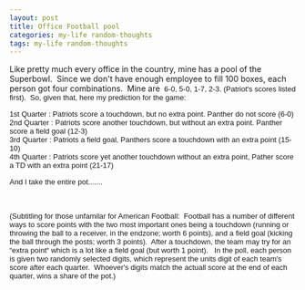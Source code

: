 ```yaml
---
layout: post
title: Office Football pool
categories: my-life random-thoughts
tags: my-life random-thoughts
---
```

<P>Like pretty much every office in the country, mine has a pool of the Superbowl.&nbsp; Since we don't have enough employee to fill 100 boxes, each person got four combinations.&nbsp; Mine are&nbsp;<FONT face=Arial size=2> 6-0, 5-0, 1-7, 2-3. (Patriot's scores listed first).&nbsp; So, given that, here my prediction for the game:</FONT></P>
<P><FONT face=Arial size=2>1st Quarter : Patriots score a touchdown, but no extra point. Panther do not score (6-0)<BR>2nd Quarter : Patriots score another touchdown, but without an&nbsp;extra point. Panther score a field goal (12-3)<BR>3rd Quarter : Patriots a field goal, Panthers score a touchdown with an extra point (15-10)<BR>4th Quarter : Patriots score yet another touchdown without an&nbsp;extra point, Pather score a TD with an extra point (21-17)</FONT></P>
<P><FONT face=Arial size=2>And I take the entire pot.......</FONT></P>
<P><FONT face=Arial size=2></FONT>&nbsp;</P>
<P><FONT face=Arial size=2>(Subtitling for those unfamilar for American Football:&nbsp; Football has a number of different ways to score points with the two most important ones being a touchdown (running or throwing the ball to a receiver, in the endzone; worth 6 points), and a field goal (kicking the ball through the posts; worth 3 points).&nbsp; After a touchdown, the team may try for an &#8220;extra point&#8220; which is a lot like a field goal (but worth 1 point).&nbsp;&nbsp; In the poll, each person is given two randomly selected digits, which represent the units digit of each team's score after each quarter.&nbsp; Whoever's digits match the actuall score at the end of each quarter, wins a share of the pot.)</FONT></P>
<P><FONT face=Arial size=2></FONT>&nbsp;</P>
<P><FONT face=Arial size=2></FONT>&nbsp;</P>
<P><FONT face=Arial size=2></FONT>&nbsp;</P>
<P><FONT face=Arial size=2></FONT>&nbsp;</P>
